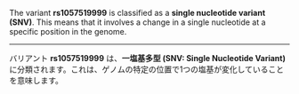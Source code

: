 The variant **rs1057519999** is classified as a **single nucleotide variant (SNV)**. This means that it involves a change in a single nucleotide at a specific position in the genome.

---

バリアント **rs1057519999** は、**一塩基多型 (SNV: Single Nucleotide Variant)** に分類されます。これは、ゲノムの特定の位置で1つの塩基が変化していることを意味します。